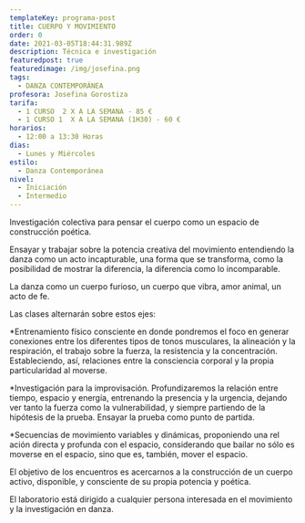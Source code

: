 ```yaml
---
templateKey: programa-post
title: CUERPO Y MOVIMIENTO
order: 0
date: 2021-03-05T18:44:31.989Z
description: Técnica e investigación
featuredpost: true
featuredimage: /img/josefina.png
tags:
  - DANZA CONTEMPORÁNEA
profesora: Josefina Gorostiza
tarifa:
  - 1 CURSO  2 X A LA SEMANA - 85 €
  - 1 CURSO 1  X A LA SEMANA (1H30) - 60 €
horarios:
  - 12:00 a 13:30 Horas
dias:
  - Lunes y Miércoles
estilo:
  - Danza Contemporánea
nivel:
  - Iniciación
  - Intermedio
---
```

<!--StartFragment-->

Investigación colectiva para pensar el cuerpo como un espacio de construcción poética.

Ensayar y trabajar sobre la potencia creativa del movimiento entendiendo la danza como un acto incapturable, una forma que se transforma, como la posibilidad de mostrar la diferencia, la diferencia como lo incomparable.

La danza como un cuerpo furioso, un cuerpo que vibra, amor animal, un acto de fe.

Las clases alternarán sobre estos ejes:

\*Entrenamiento físico consciente en donde pondremos el foco en generar conexiones entre los diferentes tipos de tonos musculares, la alineación y la respiración, el trabajo sobre la fuerza, la resistencia y la concentración. Estableciendo, así, relaciones entre la consciencia corporal y la propia particularidad al moverse.

\*Investigación para la improvisación. Profundizaremos la relación entre tiempo, espacio y energía, entrenando la presencia y la urgencia, dejando ver tanto la fuerza como la vulnerabilidad, y siempre partiendo de la hipótesis de la prueba. Ensayar la prueba como punto de partida.

\*Secuencias de movimiento variables y dinámicas, proponiendo una rel​ación directa y profunda con el espacio, considerando que bailar no sólo es moverse en el espacio, sino que es, también, mover el espacio.

El objetivo de los encuentros es acercarnos a la construcción de un cuerpo activo, disponible, y consciente de su propia potencia y poética.

El laboratorio está dirigido a cualquier persona interesada en el movimiento y la investigación en danza.

<!--EndFragment-->